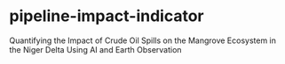 # pipeline-impact-indicator
Quantifying the Impact of Crude Oil Spills on the Mangrove Ecosystem in the Niger Delta Using AI and Earth Observation
